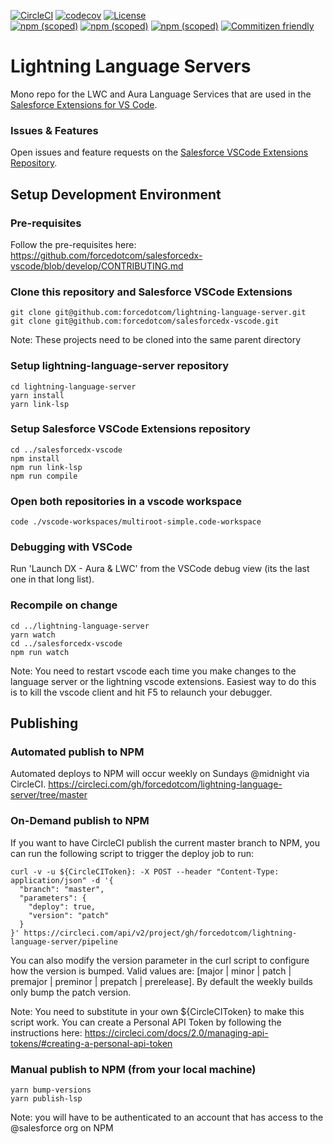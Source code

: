 [![CircleCI](https://circleci.com/gh/forcedotcom/lightning-language-server/tree/master.svg?style=svg)](https://circleci.com/gh/forcedotcom/lightning-language-server/tree/master)
[![codecov](https://codecov.io/gh/forcedotcom/lightning-language-server/branch/master/graph/badge.svg)](https://codecov.io/gh/forcedotcom/lightning-language-server)
[![License](https://img.shields.io/badge/License-BSD%203--Clause-blue.svg)](https://opensource.org/licenses/BSD-3-Clause)<br/>
[![npm (scoped)](https://img.shields.io/npm/v/@salesforce/lwc-language-server?label=lwc-language-server&logo=npm)](https://www.npmjs.com/package/@salesforce/lwc-language-server)
[![npm (scoped)](https://img.shields.io/npm/v/@salesforce/aura-language-server?label=aura-language-server&logo=npm)](https://www.npmjs.com/package/@salesforce/aura-language-server)
[![npm (scoped)](https://img.shields.io/npm/v/@salesforce/lightning-lsp-common?label=lightning-lsp-common&logo=npm)](https://www.npmjs.com/package/@salesforce/lightning-lsp-common)
[![Commitizen friendly](https://img.shields.io/badge/commitizen-friendly-brightgreen.svg)](http://commitizen.github.io/cz-cli/)

# Lightning Language Servers

Mono repo for the LWC and Aura Language Services that are used in the [Salesforce Extensions for VS Code](https://github.com/forcedotcom/salesforcedx-vscode).

### Issues & Features

Open issues and feature requests on the [Salesforce VSCode Extensions Repository](https://github.com/forcedotcom/salesforcedx-vscode/issues/new/choose).

## Setup Development Environment

### Pre-requisites

Follow the pre-requisites here:
https://github.com/forcedotcom/salesforcedx-vscode/blob/develop/CONTRIBUTING.md

### Clone this repository and Salesforce VSCode Extensions

```
git clone git@github.com:forcedotcom/lightning-language-server.git
git clone git@github.com:forcedotcom/salesforcedx-vscode.git
```

Note: These projects need to be cloned into the same parent directory

### Setup lightning-language-server repository

```
cd lightning-language-server
yarn install
yarn link-lsp
```

### Setup Salesforce VSCode Extensions repository

```
cd ../salesforcedx-vscode
npm install
npm run link-lsp
npm run compile
```

### Open both repositories in a vscode workspace

```
code ./vscode-workspaces/multiroot-simple.code-workspace
```

### Debugging with VSCode

Run 'Launch DX - Aura & LWC' from the VSCode debug view (its the last one in that long list). 

### Recompile on change

```
cd ../lightning-language-server
yarn watch
cd ../salesforcedx-vscode
npm run watch
```

Note: You need to restart vscode each time you make changes to the language server or the lightning vscode extensions.
Easiest way to do this is to kill the vscode client and hit F5 to relaunch your debugger.

## Publishing

### Automated publish to NPM
Automated deploys to NPM will occur weekly on Sundays @midnight via CircleCI.
https://circleci.com/gh/forcedotcom/lightning-language-server/tree/master 

### On-Demand publish to NPM
If you want to have CircleCI publish the current master branch to NPM, you can run the following script to trigger the deploy job to run:

```
curl -v -u ${CircleCIToken}: -X POST --header "Content-Type: application/json" -d '{
  "branch": "master",
  "parameters": {
    "deploy": true,
    "version": "patch"
  }
}' https://circleci.com/api/v2/project/gh/forcedotcom/lightning-language-server/pipeline
```

You can also modify the version parameter in the curl script to configure how the version is bumped. Valid values are: [major | minor | patch | premajor | preminor | prepatch | prerelease]. By default the weekly builds only bump the patch version.

Note: You need to substitute in your own ${CircleCIToken} to make this script work. You can create a Personal API Token by following the instructions here:
https://circleci.com/docs/2.0/managing-api-tokens/#creating-a-personal-api-token

### Manual publish to NPM (from your local machine)
```
yarn bump-versions
yarn publish-lsp
```

Note: you will have to be authenticated to an account that has access to the @salesforce org on NPM